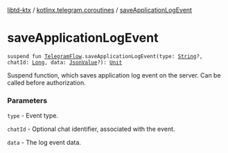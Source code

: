 [libtd-ktx](../index.md) / [kotlinx.telegram.coroutines](index.md) / [saveApplicationLogEvent](./save-application-log-event.md)

# saveApplicationLogEvent

`suspend fun `[`TelegramFlow`](../kotlinx.telegram.core/-telegram-flow/index.md)`.saveApplicationLogEvent(type: `[`String`](https://kotlinlang.org/api/latest/jvm/stdlib/kotlin/-string/index.html)`?, chatId: `[`Long`](https://kotlinlang.org/api/latest/jvm/stdlib/kotlin/-long/index.html)`, data: `[`JsonValue`](https://tdlibx.github.io/td/docs/org/drinkless/td/libcore/telegram/TdApi.JsonValue.html)`?): `[`Unit`](https://kotlinlang.org/api/latest/jvm/stdlib/kotlin/-unit/index.html)

Suspend function, which saves application log event on the server. Can be called before
authorization.

### Parameters

`type` - Event type.

`chatId` - Optional chat identifier, associated with the event.

`data` - The log event data.